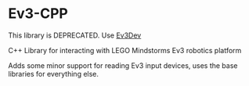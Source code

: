 Ev3-CPP
=======  
This library is DEPRECATED. Use [Ev3Dev](https://www.ev3dev.org/)  

C++ Library for interacting with LEGO Mindstorms Ev3 robotics platform  

Adds some minor support for reading Ev3 input devices, uses the base libraries for everything else.
